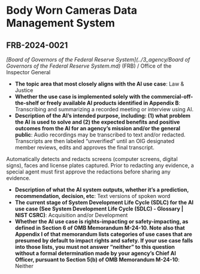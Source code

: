 # Body Worn Cameras Data Management System
## FRB-2024-0021
_[Board of Governors of the Federal Reserve System](../3_agency/Board of Governors of the Federal Reserve System.md)_ (FRB) / Office of the Inspector General


+ **The topic area that most closely aligns with the AI use case**: Law & Justice
+ **Whether the use case is implemented solely with the commercial-off-the-shelf or freely available AI products identified in Appendix B**: Transcribing and summarizing a recorded meeting or interview using AI.
+ **Description of the AI’s intended purpose, including: (1) what problem the AI is used to solve and (2) the expected benefits and positive outcomes from the AI for an agency’s mission and/or the general public**: Audio recordings may be transcribed to text and/or redacted. Transcripts are
then labeled “unverified” until an OIG designated member reviews, edits and approves the final transcript.

Automatically detects and redacts screens (computer screens, digital
signs), faces and license plates captured. Prior to redacting any evidence, a special agent must first approve the redactions before sharing any evidence.
+ **Description of what the AI system outputs, whether it’s a prediction, recommendation, decision, etc**: Text versions of spoken word
+ **The current stage of System Development Life Cycle (SDLC) for the AI use case (See System Development Life Cycle (SDLC) - Glossary | NIST CSRC)**: Acquisition and/or Development
+ **Whether the AI use case is rights-impacting or safety-impacting, as defined in Section 6 of OMB Memorandum M-24-10. Note also that Appendix I of that memorandum lists categories of use cases that are presumed by default to impact rights and safety. If your use case falls into those lists, you must not answer “neither” to this question without a formal determination made by your agency’s Chief AI Officer, pursuant to Section 5(b) of OMB Memorandum M-24-10**: Neither